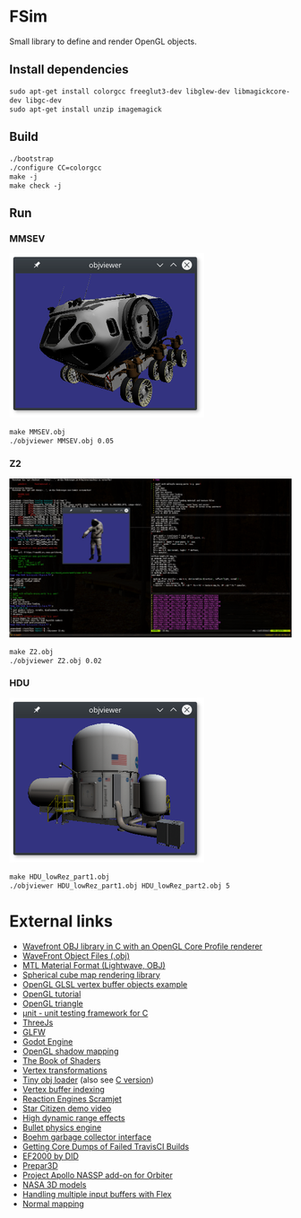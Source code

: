 # FSim

Small library to define and render OpenGL objects.

## Install dependencies
```
sudo apt-get install colorgcc freeglut3-dev libglew-dev libmagickcore-dev libgc-dev
sudo apt-get install unzip imagemagick
```

## Build
```
./bootstrap
./configure CC=colorgcc
make -j
make check -j
```

## Run
### MMSEV

![OpenGL rendering of MMSEV](view-mmsev.png)

```
make MMSEV.obj
./objviewer MMSEV.obj 0.05
```

### Z2

![OpenGL rendering of Z2](view-z2.png)

```
make Z2.obj
./objviewer Z2.obj 0.02
```

### HDU

![OpenGL rendering of HDU](view-hdu.png)

```
make HDU_lowRez_part1.obj
./objviewer HDU_lowRez_part1.obj HDU_lowRez_part2.obj 5
```

# External links

* [Wavefront OBJ library in C with an OpenGL Core Profile renderer][17]
* [WaveFront Object Files (.obj)][28]
* [MTL Material Format (Lightwave, OBJ)][29]
* [Spherical cube map rendering library][18]
* [OpenGL GLSL vertex buffer objects example][1]
* [OpenGL tutorial][2]
* [OpenGL triangle][3]
* [µnit - unit testing framework for C][23]
* [ThreeJs][4]
* [GLFW][5]
* [Godot Engine][6]
* [OpenGL shadow mapping][7]
* [The Book of Shaders][8]
* [Vertex transformations][9]
* [Tiny obj loader][10] (also see [C version][11])
* [Vertex buffer indexing][12]
* [Reaction Engines Scramjet][13]
* [Star Citizen demo video][14]
* [High dynamic range effects][15]
* [Bullet physics engine][16]
* [Boehm garbage collector interface][19]
* [Getting Core Dumps of Failed TravisCI Builds][20]
* [EF2000 by DID][21]
* [Prepar3D][22]
* [Project Apollo NASSP add-on for Orbiter][25]
* [NASA 3D models][26]
* [Handling multiple input buffers with Flex][27]
* [Normal mapping][30]

[1]: http://www.songho.ca/opengl/gl_vbo.html
[2]: https://github.com/opengl-tutorials/ogl
[3]: https://open.gl/drawing
[4]: https://threejs.org/examples/
[5]: http://www.glfw.org/
[6]: https://godotengine.org/
[7]: http://www.opengl-tutorial.org/intermediate-tutorials/tutorial-16-shadow-mapping/
[8]: https://thebookofshaders.com/
[9]: https://en.wikibooks.org/wiki/GLSL_Programming/Vertex_Transformations
[10]: https://syoyo.github.io/tinyobjloader/
[11]: https://github.com/syoyo/tinyobjloader-c
[12]: http://www.opengl-tutorial.org/intermediate-tutorials/tutorial-9-vbo-indexing/
[13]: https://www.youtube.com/watch?v=qgtZCXYmkDU
[14]: https://www.youtube.com/watch?v=3l-epO6oUHE
[15]: https://github.com/karimnaaji/hdreffects
[16]: http://bulletphysics.org/
[17]: https://github.com/rlk/obj
[18]: https://github.com/rlk/scm
[19]: http://www.hboehm.info/gc/gcinterface.html
[20]: http://jsteemann.github.io/blog/2014/10/30/getting-core-dumps-of-failed-travisci-builds/
[21]: https://en.wikipedia.org/wiki/EF2000_(video_game)
[22]: https://www.prepar3d.com/
[23]: https://nemequ.github.io/munit/
[25]: https://github.com/dseagrav/NASSP/
[26]: https://nasa3d.arc.nasa.gov/models
[27]: http://sector7.xray.aps.anl.gov/~dohnarms/programming/flex/html/Multiple-Input-Buffers.html
[28]: http://paulbourke.net/dataformats/obj/
[29]: http://paulbourke.net/dataformats/mtl/
[30]: http://www.opengl-tutorial.org/intermediate-tutorials/tutorial-13-normal-mapping/
